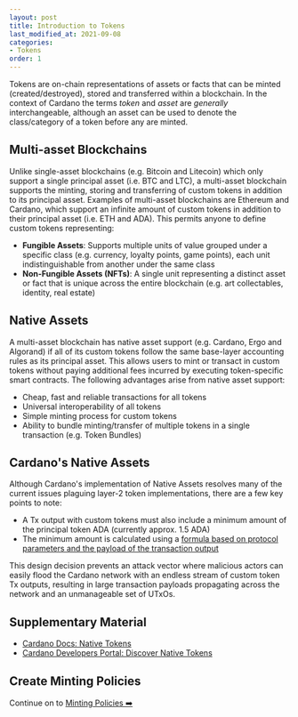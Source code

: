 ```yaml
---
layout: post
title: Introduction to Tokens
last_modified_at: 2021-09-08
categories:
- Tokens
order: 1
---
```


Tokens are on-chain representations of assets or facts that can be minted (created/destroyed), stored and transferred within a blockchain. In the context of Cardano the terms *token* and *asset* are _generally_ interchangeable, although an asset can be used to denote the class/category of a token before any are minted. 

## Multi-asset Blockchains
Unlike single-asset blockchains (e.g. Bitcoin and Litecoin) which only support a single principal asset (i.e. BTC and LTC), a multi-asset blockchain supports the minting, storing and transferring of custom tokens in addition to its principal asset. Examples of multi-asset blockchains are Ethereum and Cardano, which support an infinite amount of custom tokens in addition to their principal asset (i.e. ETH and ADA). This permits anyone to define custom tokens representing:
 - **Fungible Assets**: Supports multiple units of value grouped under a specific class (e.g. currency, loyalty points, game points), each unit indistinguishable from another under the same class
 - **Non-Fungible Assets (NFTs)**: A single unit representing a distinct asset or fact that is unique across the entire blockchain (e.g. art collectables, identity, real estate)

## Native Assets
A multi-asset blockchain has native asset support (e.g. Cardano, Ergo and Algorand) if all of its custom tokens follow the same base-layer accounting rules as its principal asset. This allows users to mint or transact in custom tokens without paying additional fees incurred by executing token-specific smart contracts. The following advantages arise from native asset support:
 - Cheap, fast and reliable transactions for all tokens
 - Universal interoperability of all tokens
 - Simple minting process for custom tokens
 - Ability to bundle minting/transfer of multiple tokens in a single transaction (e.g. Token Bundles)
 
## Cardano's Native Assets
Although Cardano's implementation of Native Assets resolves many of the current issues plaguing layer-2 token implementations, there are a few key points to note:
 - A Tx output with custom tokens must also include a minimum amount of the principal token ADA (currently approx. 1.5 ADA)
 - The minimum amount is calculated using a [formula based on protocol parameters and the payload of the transaction output](https://cardano-ledger.readthedocs.io/en/latest/explanations/min-utxo.html#min-ada-value-calculation)

This design decision prevents an attack vector where malicious actors can easily flood the Cardano network with an endless stream of custom token Tx outputs, resulting in large transaction payloads propagating across the network and an unmanageable set of UTxOs. 

## Supplementary Material
 - [Cardano Docs: Native Tokens](https://docs.cardano.org/native-tokens/learn)
 - [Cardano Developers Portal: Discover Native Tokens](https://docs.cardano.org/native-tokens/learn)

## Create Minting Policies
Continue on to [Minting Policies ➡️](https://learn.lovelace.academy/tokens/minting-policies/)
